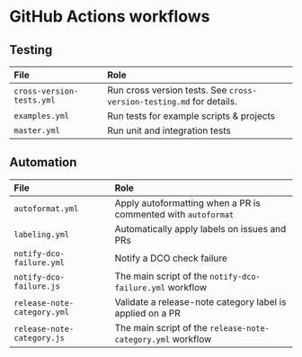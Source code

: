# GitHub Actions workflows

## Testing

| File                      | Role                                                                 |
| :------------------------ | :------------------------------------------------------------------- |
| `cross-version-tests.yml` | Run cross version tests. See `cross-version-testing.md` for details. |
| `examples.yml`            | Run tests for example scripts & projects                             |
| `master.yml `             | Run unit and integration tests                                       |

## Automation

| File                        | Role                                                          |
| :-------------------------- | :------------------------------------------------------------ |
| `autoformat.yml`            | Apply autoformatting when a PR is commented with `autoformat` |
| `labeling.yml`              | Automatically apply labels on issues and PRs                  |
| `notify-dco-failure.yml`    | Notify a DCO check failure                                    |
| `notify-dco-failure.js`     | The main script of the `notify-dco-failure.yml` workflow      |
| `release-note-category.yml` | Validate a release-note category label is applied on a PR     |
| `release-note-category.js`  | The main script of the `release-note-category.yml` workflow   |
